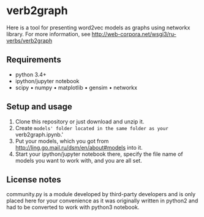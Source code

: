 # verb2graph
Here is a tool for presenting word2vec models as graphs using networkx library.
For more information, see http://web-corpora.net/wsgi3/ru-verbs/verb2graph

## Requirements
* python 3.4+
* ipython/jupyter notebook
* scipy
• numpy
• matplotlib
• gensim
• networkx

## Setup and usage
1. Clone this repository or just download and unzip it.
2. Create `models' folder located in the same folder as your `verb2graph.ipynb.' 
3. Put your models, which you got from http://ling.go.mail.ru/dsm/en/about#models into it.
4. Start your ipython/jupyter notebook there, specify the file name of models you want to work with, and you are all set.

## License notes
community.py is a module developed by third-party developers and is only placed here for your convenience
as it was originally written in python2 and had to be converted to work with python3 notebook.
